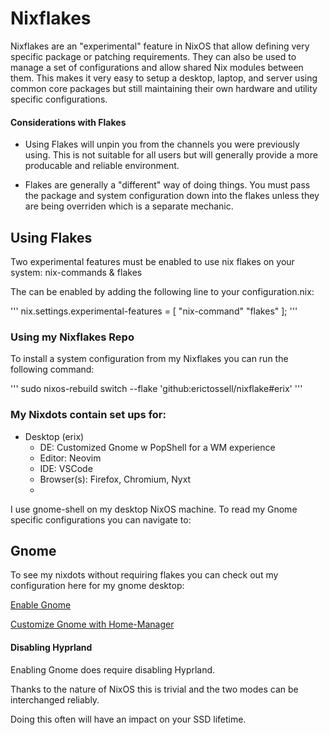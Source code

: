 # Nixflakes

Nixflakes are an "experimental" feature in NixOS that allow defining very specific package or patching requirements. They can also be used to manage a set of configurations and allow shared Nix modules between them. This makes it very easy to setup a desktop, laptop, and server using common core packages but still maintaining their own hardware and utility specific configurations.

#### Considerations with Flakes
- Using Flakes will unpin you from the channels you were previously using. This is not suitable for all users but will generally provide a more producable and reliable environment. 

- Flakes are generally a "different" way of doing things. You must pass the package and system configuration down into the flakes unless they are being overriden which is a separate mechanic.

## Using Flakes

Two experimental features must be enabled to use nix flakes on your system: nix-commands & flakes

The can be enabled by adding the following line to your configuration.nix:

''' 
 nix.settings.experimental-features = [ "nix-command" "flakes" ];
'''

### Using my Nixflakes Repo

To install a system configuration from my Nixflakes you can run the following command:

'''
sudo nixos-rebuild switch --flake 'github:erictossell/nixflake#erix'
'''

### My Nixdots contain set ups for:

- Desktop (erix)
    - DE: Customized Gnome w PopShell for a WM experience
    - Editor: Neovim
    - IDE: VSCode
    - Browser(s): Firefox, Chromium, Nyxt
    - 
I use gnome-shell on my desktop NixOS machine. To read my Gnome specific configurations you can navigate to:

## Gnome

To see my nixdots without requiring flakes you can check out my configuration here for my gnome desktop:

[Enable Gnome](https://github.com/erictossell/nixdots/blob/main/desktop/modules/gnome.nix)

[Customize Gnome with Home-Manager](https://github.com/erictossell/nixdots/blob/main/desktop/modules/gnome-home.nix)

#### Disabling Hyprland
Enabling Gnome does require disabling Hyprland.

Thanks to the nature of NixOS this is trivial and the two modes can be interchanged reliably. 

Doing this often will have an impact on your SSD lifetime.


